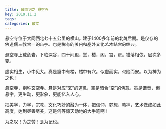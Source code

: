 ```yaml
---
title: 散而记之 悬空寺
key: 2019.11.2
tags: 
categories: 散文
---
```


悬空寺位于大同西北七十五公里的横山。建于1400多年前的北魏后期。是仅存的佛道儒三教合一的庙宇。也是稀有的关内和塞外文化艺术结合的经典。

悬空寺上载危岩，下临深谷，四十间殿，堂，楼，阁，宫，房。错落相依，层次多变。

虚实相生，小中见大。真是窟中有楼，楼中有穴。似虚而实，似险而安。以为神为之也！

悬空寺，别称玄空寺。悬是对应“玄”的道机，空是暗合“空”的佛意。虽是谐音，但悬字，更生动，更形象，更能忆入人心。

把美学，力学，宗教，文化巧妙的融为一体，把信仰，梦想，精神，艺术做成如此高度，达到尽善尽美，这是何等惊天动地的大手笔啊！

为之叹！为之赞！是为记也。

